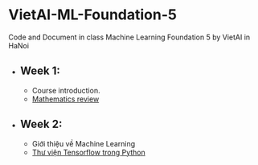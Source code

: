# VietAI-ML-Foundation-5
Code and Document in class Machine Learning Foundation 5 by VietAI in HaNoi

- ## Week 1:
  - Course introduction.
  - [Mathematics review](https://github.com/ChrisZangNam/VietAI-ML-Foundation-5/blob/master/Week1/Week1-Intro.ipynb)
  
- ## Week 2:
  - Giới thiệu về Machine Learning
  - [Thư viện Tensorflow trong Python](https://github.com/ChrisZangNam/VietAI-ML-Foundation-5/blob/master/Week2/TensorFlow-C%C6%A1-b%E1%BA%A3n.ipynb)
